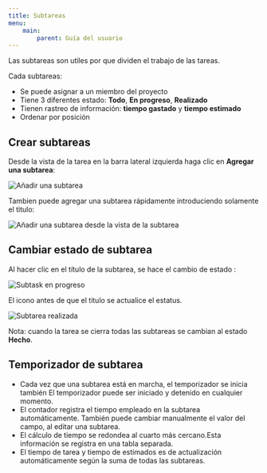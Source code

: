 ```yaml
---
title: Subtareas
menu:
    main:
        parent: Guía del usuario
---
```


Las subtareas son utiles por que dividen el trabajo de las tareas.

Cada subtareas:

- Se puede asignar a un miembro del proyecto
- Tiene 3 diferentes estado: **Todo**, **En progreso**, **Realizado**
- Tienen rastreo de información: **tiempo gastado** y **tiempo estimado**
- Ordenar por posición

Crear subtareas
-----------------

Desde la vista de la tarea en la barra lateral izquierda haga clic en **Agregar una subtarea**:

![Añadir una subtarea](/images/v1/add-subtask.png)

Tambien puede agregar una subtarea rápidamente introduciendo solamente el titulo:

![Añadir una subtarea desde la vista de la subtarea](/images/v1/add-subtask-shortcut.png)

Cambiar estado de subtarea
-------------------------

Al hacer clic en el título de la subtarea, se hace el cambio de estado :

![Subtask en progreso](/images/v1/subtask-status-inprogress.png)

El icono antes de que el titulo se actualice el estatus.

![Subtarea realizada](/images/v1/subtask-status-done.png)

Nota: cuando la tarea se cierra todas las subtareas se cambian al estado **Hecho**.

Temporizador de subtarea
-------------------------

- Cada vez que una subtarea está en marcha, el temporizador se inicia también
El temporizador puede ser iniciado y detenido en cualquier momento.
- El contador registra el tiempo empleado en la subtarea automáticamente.
También puede cambiar manualmente el valor del campo, al editar una subtarea.
- El cálculo de tiempo se redondea al cuarto más cercano.Esta información se registra en una tabla separada.
- El tiempo de tarea y tiempo de estimados es de actualización automáticamente según la suma de todas las subtareas.

